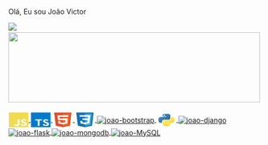 Olá, Eu sou  João Victor

<div>
  <a href="https://github.com/joaovictordemiranda">
  <img height="140em" src="https://github-readme-stats.vercel.app/api?username=joaovictordemiranda&show_icons=true&theme=blue-green&include_all_commits=true&count_private=true" />
  <img height="140em" width="500" src="https://github-readme-stats.vercel.app/api/top-langs/?username=joaovictordemiranda&layout=compact&langs_count=7&theme=blue-green" />
</div>
  </div>
<div style="display: inline_block"><br>
  <img align="center" alt="joao-Js" height="30" width="40" src="https://raw.githubusercontent.com/devicons/devicon/master/icons/javascript/javascript-plain.svg">
  <img align="center" alt="joao-Ts" height="30" width="40" src="https://raw.githubusercontent.com/devicons/devicon/master/icons/typescript/typescript-plain.svg">
  <img align="center" alt="joao-HTML" height="30" width="40" src="https://raw.githubusercontent.com/devicons/devicon/master/icons/html5/html5-original.svg">
  <img align="center" alt="joao-CSS" height="30" width="40" src="https://raw.githubusercontent.com/devicons/devicon/master/icons/css3/css3-original.svg">
  <img align="center" alt="joao-bootstrap" height="50" width="50" src="https://cdn.jsdelivr.net/gh/devicons/devicon/icons/bootstrap/bootstrap-plain-wordmark.svg" />
  <img align="center" alt="joao-Python" height="30" width="40" src="https://raw.githubusercontent.com/devicons/devicon/master/icons/python/python-original.svg">
  <img align="center" alt="joao-django" height="45" widht="40" src="https://cdn.jsdelivr.net/gh/devicons/devicon/icons/django/django-original.svg" />
  <img align="center" alt="joao-flask" height="45" widht="40" src="https://cdn.jsdelivr.net/gh/devicons/devicon/icons/flask/flask-original-wordmark.svg" />
  <img align="center" alt="joao-mongodb" height="50" width="40" src="https://cdn.jsdelivr.net/gh/devicons/devicon/icons/mongodb/mongodb-plain-wordmark.svg" />
  <img align="center" alt="joao-MySQL" height="50" width="50" src="https://cdn.jsdelivr.net/gh/devicons/devicon/icons/mysql/mysql-original-wordmark.svg" />
</div>
